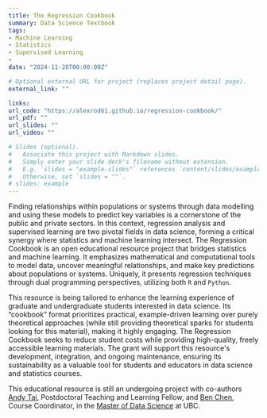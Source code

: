 ```yaml
---
title: The Regression Cookbook
summary: Data Science Textbook
tags:
- Machine Learning
- Statistics
- Supervised Learning
- 
date: "2024-11-28T00:00:00Z"

# Optional external URL for project (replaces project detail page).
external_link: ""

links:
url_code: "https://alexrod61.github.io/regression-cookbook/"
url_pdf: ""
url_slides: ""
url_video: ""

# Slides (optional).
#   Associate this project with Markdown slides.
#   Simply enter your slide deck's filename without extension.
#   E.g. `slides = "example-slides"` references `content/slides/example-slides.md`.
#   Otherwise, set `slides = ""`.
# slides: example
---
```


Finding relationships within populations or systems through data modelling and using these models to predict key variables is a cornerstone of the public and private sectors. In this context, regression analysis and supervised learning are two pivotal fields in data science, forming a critical synergy where statistics and machine learning intersect. The Regression Cookbook is an open educational resource project that bridges statistics and machine learning. It emphasizes mathematical and computational tools to model data, uncover meaningful relationships, and make key predictions about populations or systems. Uniquely, it presents regression techniques through dual programming perspectives, utilizing both `R` and `Python`.

This resource is being tailored to enhance the learning experience of graduate and undergraduate students interested in data science. Its “cookbook” format prioritizes practical, example-driven learning over purely theoretical approaches (while still providing theoretical sparks for students looking for this material), making it highly engaging. The Regression Cookbook seeks to reduce student costs while providing high-quality, freely accessible learning materials. The grant will support this resource's development, integration, and ongoing maintenance, ensuring its sustainability as a valuable tool for students and educators in data science and statistics courses.

This educational resource is still an undergoing project with co-authors [Andy Tai](https://andytai7.github.io/Andy-Tai/), Postdoctoral Teaching and Learning Fellow, and [Ben Chen](https://masterdatascience.ubc.ca/why-ubc/people/staff/ben-chen-course-coordinator-mds-vancouver), Course Coordinator, in the [Master of Data Science](https://masterdatascience.ubc.ca/) at UBC.